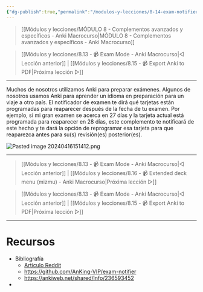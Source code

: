 ```yaml
---
{"dg-publish":true,"permalink":"/modulos-y-lecciones/8-14-exam-notifier-anki-macrocurso/","noteIcon":"","updated":"2024-05-15T22:20:33.022+02:00"}
---
```



> [[Módulos y lecciones/MÓDULO 8 - Complementos avanzados y específicos - Anki Macrocurso\|MÓDULO 8 - Complementos avanzados y específicos - Anki Macrocurso]]

> [[Módulos y lecciones/8.13 - 📹 Exam Mode - Anki Macrocurso\|◁ Lección anterior]] | [[Módulos y lecciones/8.15 - 📹 Export Anki to PDF\|Próxima lección ▷]]

---

Muchos de nosotros utilizamos Anki para preparar exámenes. Algunos de nosotros usamos Anki para aprender un idioma en preparación para un viaje a otro país. El notificador de examen te dirá qué tarjetas están programadas para reaparecer después de la fecha de tu examen. Por ejemplo, si mi gran examen se acerca en 27 días y la tarjeta actual está programada para reaparecer en 28 días, este complemento te notificará de este hecho y te dará la opción de reprogramar esa tarjeta para que reaparezca antes para su(s) revisión(es) posterior(es).

![Pasted image 20240416151412.png](/img/user/ANEXOS/Pasted%20image%2020240416151412.png)

---

> [[Módulos y lecciones/8.13 - 📹 Exam Mode - Anki Macrocurso\|◁ Lección anterior]] | [[Módulos y lecciones/8.16 - 📹 Extended deck menu (mizmu) - Anki Macrocurso\|Próxima lección ▷]]

> [[Módulos y lecciones/8.13 - 📹 Exam Mode - Anki Macrocurso\|◁ Lección anterior]] | [[Módulos y lecciones/8.15 - 📹 Export Anki to PDF\|Próxima lección ▷]]

---

# Recursos
- Bibliografía
	- [Artículo Reddit](https://www.reddit.com/r/Anki/comments/10g7k9u/exam_notifier_addon_see_when_a_card_will_be/)
	- https://github.com/AnKing-VIP/exam-notifier
	- https://ankiweb.net/shared/info/236593452
- 